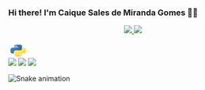 ### Hi there! I'm Caique Sales de Miranda Gomes 🐱‍👤

<!--
**kiqsmg/kiqsmg** is a ✨ _special_ ✨ repository because its `README.md` (this file) appears on your GitHub profile.

Here are some ideas to get you started:

- 🔭 I’m currently working on Python Projects
- 🌱 I’m currently learning Python
- 📫 How to reach me: kiqsmg@gmail.com
- ⚡ Fun fact: ...
-->

<div align="center">
  <a href="https://github.com/kiqsmg">
  <img height="180em" src="https://github-readme-stats.vercel.app/api?username=kiqsmg&show_icons=true&theme=dracula&include_all_commits=true&count_private=true"/>
  <img height="180em" src="https://github-readme-stats.vercel.app/api/top-langs/?username=kiqsmg&layout=compact&langs_count=7&theme=dracula"/>
</div>
  
  <div style="display: inline_block"><br>
  <img align="center" alt="Rafa-Python" height="30" width="40" src="https://raw.githubusercontent.com/devicons/devicon/master/icons/python/python-original.svg">
</div>
  
  <div> 
  <a href="https://www.youtube.com/channel/UCi-fFmf0yqvp_YDeN6fKjSg" target="_blank"><img src="https://img.shields.io/badge/YouTube-FF0000?style=for-the-badge&logo=youtube&logoColor=white" target="_blank"></a>
  <a href="https://instagram.com/kiqsmg" target="_blank"><img src="https://img.shields.io/badge/-Instagram-%23E4405F?style=for-the-badge&logo=instagram&logoColor=white" target="_blank"></a>
  <a href="linkedin.com/in/caique-sales-miranda-gomes-9b9a66185" target="_blank"><img src="https://img.shields.io/badge/-LinkedIn-%230077B5?style=for-the-badge&logo=linkedin&logoColor=white" target="_blank"></a> 
 
  ![Snake animation](https://github.com/kiqsmg/kiqsmg/blob/output/github-contribution-grid-snake.svg)
 
</div>
